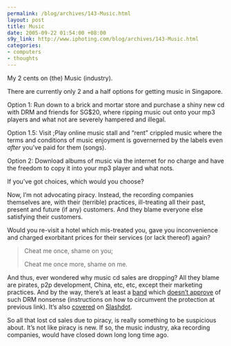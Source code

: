 ```yaml
--- 
permalink: /blog/archives/143-Music.html
layout: post
title: Music
date: 2005-09-22 01:54:00 +08:00
s9y_link: http://www.iphoting.com/blog/archives/143-Music.html
categories: 
- computers
- thoughts
---
```

<p class="whiteline"><p>My 2 cents on (the) Music (industry).</p>
</p><p class="whiteline"><p>There are currently only 2 and a half options for getting music in Singapore.</p>
</p><p class="break"><p>Option 1: Run down to a brick and mortar store and purchase a shiny new cd with DRM and friends for SG$20, where ripping music out onto your mp3 players and what not are severely hampered and illegal.</p><p class="break">Option 1.5: Visit ;Play online music stall and &#8220;rent&#8221; crippled music where the terms and conditions of music enjoyment is governerned by the labels even <em>after</em> you&#8217;ve paid for them (songs).</p><p class="whiteline">Option 2: Download albums of music via the internet for no charge and have the freedom to copy it into your mp3 player and what nots.</p>
</p><p class="whiteline"><p>If you&#8217;ve got choices, which would you choose?</p>
</p><p class="whiteline"><p>Now, I&#8217;m not advocating piracy. Instead, the recording companies themselves are, with their (terrible) practices, ill-treating all their past, present and future (if any) customers. And they blame everyone else satisfying their customers.</p>
</p><p class="whiteline"><p>Would you re-visit a hotel which mis-treated you, gave you inconvenience and charged exorbitant prices for their services (or lack thereof) again?</p>
</p><blockquote><p class="break">Cheat me once, shame on you;</p><p class="break">Cheat me once more, shame on me.</p></blockquote><p>
</p><p class="whiteline"><p>And thus, ever wondered why music cd sales are dropping? All they blame are pirates, p2p development, China, etc, etc, except their marketing practices. And by the way, there&#8217;s at least a <a onclick="_gaq.push(['_trackPageview', '/extlink/www.switchfoot.com/']);"  href="http://www.switchfoot.com/">band</a> which <a onclick="_gaq.push(['_trackPageview', '/extlink/forums1.sonymusic.com/groupee/forums/a/tpc/f/716102313/m/5201067064']);"  href="http://forums1.sonymusic.com/groupee/forums/a/tpc/f/716102313/m/5201067064">doesn&#8217;t approve</a> of such DRM nonsense (instructions on how to circumvent the protection at previous link). It&#8217;s also <a onclick="_gaq.push(['_trackPageview', '/extlink/yro.slashdot.org/article.pl?sid=05/09/19/0343251&amp;amp;tid=141&amp;amp;tid=17']);"  href="http://yro.slashdot.org/article.pl?sid=05/09/19/0343251&amp;tid=141&amp;tid=17">covered</a> on <a onclick="_gaq.push(['_trackPageview', '/extlink/slashdot.org/']);"  href="http://slashdot.org/">Slashdot</a>.</p>
</p><p class="break"><p>So all that lost cd sales due to piracy, is really something to be suspicious about. It&#8217;s not like piracy is new. If so, the music industry, aka recording companies, would have closed down long long time ago.</p></p>
